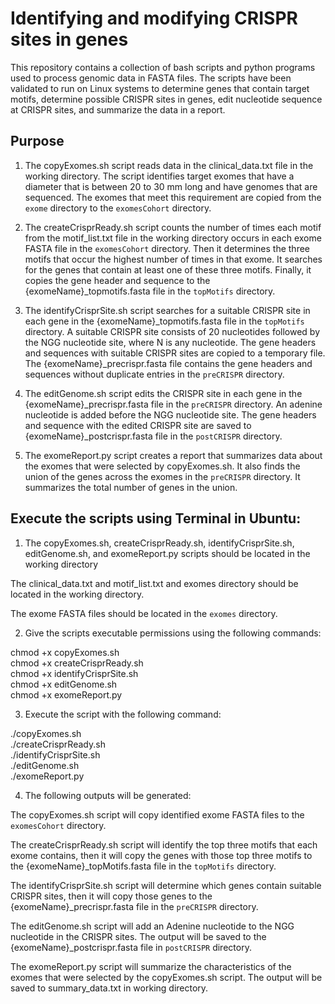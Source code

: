 Identifying and modifying CRISPR sites in genes  
===============================================
This repository contains a collection of bash scripts and python programs used to process genomic data in FASTA files. The scripts have been validated to run on Linux systems to determine genes that contain target motifs, determine possible CRISPR sites in genes, edit nucleotide sequence at CRISPR sites, and summarize the data in a report.  
 
Purpose  
-------
1. The copyExomes.sh script reads data in the clinical_data.txt file in the working directory. The script identifies target exomes that have a diameter that is between 20 to 30 mm long and have genomes that are sequenced. The exomes that meet this requirement are copied from the `exome` directory to the `exomesCohort` directory.  
 
2. The createCrisprReady.sh script counts the number of times each motif from the motif_list.txt file in the working directory occurs in each exome FASTA file in the `exomesCohort` directory. Then it determines the three motifs that occur the highest number of times in that exome. It searches for the genes that contain at least one of these three motifs. Finally, it copies the gene header and sequence to the {exomeName}_topmotifs.fasta file in the `topMotifs` directory.   
 
3. The identifyCrisprSite.sh script searches for a suitable CRISPR site in each gene in the {exomeName}_topmotifs.fasta file in the `topMotifs` directory. A suitable CRISPR site consists of 20 nucleotides followed by the NGG nucleotide site, where N is any nucleotide. The gene headers and sequences with suitable CRISPR sites are copied to a temporary file. The {exomeName}_precrispr.fasta file contains the gene headers and sequences without duplicate entries in the `preCRISPR` directory.   
 
4. The editGenome.sh script edits the CRISPR site in each gene in the {exomeName}_precrispr.fasta file in the `preCRISPR` directory. An adenine nucleotide is added before the NGG nucleotide site. The gene headers and sequence with the edited CRISPR site are saved to {exomeName}_postcrispr.fasta file in the `postCRISPR` directory.  
 
5. The exomeReport.py script creates a report that summarizes data about the exomes that were selected by copyExomes.sh. It also finds the union of the genes across the exomes in the `preCRISPR` directory. It summarizes the total number of genes in the union.   
 
Execute the scripts using Terminal in Ubuntu:  
---------------------------------------------
1. The copyExomes.sh, createCrisprReady.sh, identifyCrisprSite.sh, editGenome.sh, and exomeReport.py scripts should be located in the working directory  
 
The clinical_data.txt and motif_list.txt and exomes directory should be located in the working directory.  
 
The exome FASTA files should be located in the `exomes` directory.   
 
2. Give the scripts executable permissions using the following commands:  
 
chmod +x copyExomes.sh  
chmod +x createCrisprReady.sh  
chmod +x identifyCrisprSite.sh  
chmod +x editGenome.sh  
chmod +x exomeReport.py  
 
3. Execute the script with the following command:  
 
./copyExomes.sh  
./createCrisprReady.sh  
./identifyCrisprSite.sh  
./editGenome.sh  
./exomeReport.py  
 
4. The following outputs will be generated:  
 
The copyExomes.sh script will copy identified exome FASTA files to the `exomesCohort` directory.  
 
The createCrisprReady.sh script will identify the top three motifs that each exome contains, then it will copy the genes with those top three motifs to the {exomeName}_topMotifs.fasta file in the `topMotifs` directory.  
 
The identifyCrisprSite.sh script will determine which genes contain suitable CRISPR sites, then it will copy those genes to the {exomeName}_precrispr.fasta file in the `preCRISPR` directory.  
 
The editGenome.sh script will add an Adenine nucleotide to the NGG nucleotide in the CRISPR sites. The output will be saved to the {exomeName}_postcrispr.fasta file in `postCRISPR` directory.  
 
The exomeReport.py script will summarize the characteristics of the exomes that were selected by the copyExomes.sh script. The output will be saved to summary_data.txt in working directory.   

 
